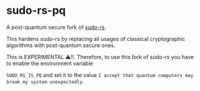 # sudo-rs-pq

A post-quantum secure fork of [sudo-rs](https://github.com/trifectatechfoundation/sudo-rs).

This hardens sudo-rs by replacing all usages of classical cryptographic algorithms with post-quantum secure ones.

This is EXPERIMENTAL ⚠️‼️. Therefore, to use this fork of sudo-rs you have to enable the environment variable

`SUDO_RS_IS_PQ` and set it to the value `I accept that quantum computers may break my system unexpectedly`.
